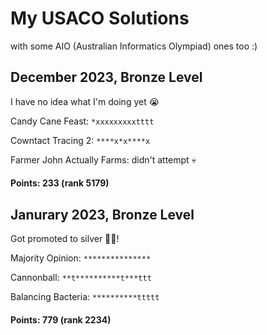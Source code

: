 # My USACO Solutions
with some AIO (Australian Informatics Olympiad) ones too :)
## December 2023, Bronze Level
I have no idea what I'm doing yet 😭

Candy Cane Feast: `*xxxxxxxxxtttt`

Cowntact Tracing 2: `****x*x****x`

Farmer John Actually Farms: didn't attempt 💀

#### Points: 233 (rank 5179)


## Janurary 2023, Bronze Level
Got promoted to silver 🎉🎉!

Majority Opinion: `***************`

Cannonball: `**t**********t***ttt`

Balancing Bacteria: `**********ttttt`

#### Points: 779 (rank 2234)
